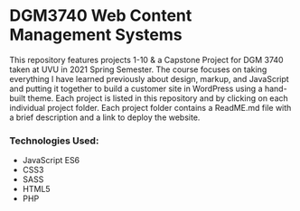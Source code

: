 # DGM3740 Web Content Management Systems

This repository features projects 1-10 &amp; a Capstone Project for DGM 3740 taken at UVU in 2021 Spring Semester. The course focuses on taking everything I have learned previously about design, markup, and JavaScript and putting it together to build a customer site in WordPress using a hand-built theme. Each project is listed in this repository and by clicking on each individual project folder. Each project folder contains a ReadME.md file with a brief description and a link to deploy the website.

### Technologies Used:

- JavaScript ES6
- CSS3
- SASS
- HTML5
- PHP
